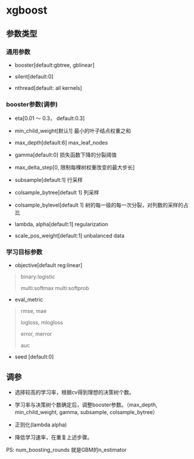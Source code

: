 # xgboost

## 参数类型

###  通用参数

* booster[default:gbtree, gblinear]

* silent[default:0]

* nthread[default: all kernels]

### booster参数(调参)

* eta[0.01 ～ 0.3， default:0.3]

* min_child_weight[默认1] 最小的叶子结点权重之和

* max_depth[default:6]  max_leaf_nodes

* gamma[default:0] 损失函数下降的分裂阈值

* max_delta_step[0, 限制每棵树权重改变的最大步长]

* subsample[default:1] 行采样

* colsample_bytree[default 1] 列采样

* colsample_bylevel[default 1] 树的每一级的每一次分裂，对列数的采样的占比

* lambda, alpha[default:1] regularization

* scale_pos_weight[default:1] unbalanced data

###  学习目标参数

* objective[default reg:linear]

> binary:logistic 
> 
> multi:softmax multi:softprob

* eval_metric 

> rmse, mae
> 
> logloss, mlogloss
>
> error, merror
> 
> auc

* seed [default:0]

## 调参

* 选择较高的学习率，根据cv得到理想的决策树个数。

* 学习率与决策树个数确定后，调整booster参数。（max_depth, min_child_weight, gamma, subsample, colsample_bytree）

* 正则化(lambda alpha)

* 降低学习速率，在重复上述步骤。

PS: num_boosting_rounds 就是GBM的n_estimator


